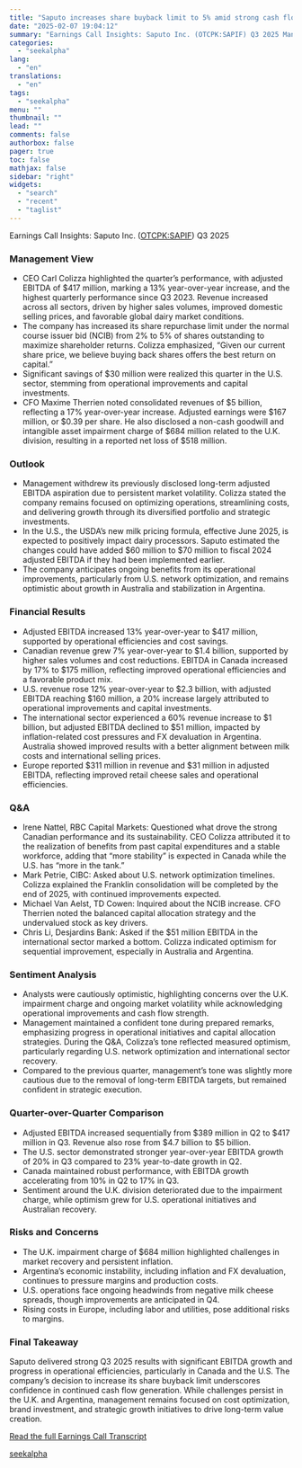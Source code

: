 ```yaml
---
title: "Saputo increases share buyback limit to 5% amid strong cash flow and cost-saving initiatives"
date: "2025-02-07 19:04:12"
summary: "Earnings Call Insights: Saputo Inc. (OTCPK:SAPIF) Q3 2025 Management View CEO Carl Colizza highlighted the quarter’s performance, with adjusted EBITDA of $417 million, marking a 13% year-over-year increase, and the highest quarterly performance since Q3 2023. Revenue increased across all sectors, driven by higher sales volumes, improved domestic selling prices,..."
categories:
  - "seekalpha"
lang:
  - "en"
translations:
  - "en"
tags:
  - "seekalpha"
menu: ""
thumbnail: ""
lead: ""
comments: false
authorbox: false
pager: true
toc: false
mathjax: false
sidebar: "right"
widgets:
  - "search"
  - "recent"
  - "taglist"
---
```


Earnings Call Insights: Saputo Inc. ([OTCPK:SAPIF](https://seekingalpha.com/symbol/SAPIF "Saputo Inc.")) Q3 2025

### Management View

* CEO Carl Colizza highlighted the quarter’s performance, with adjusted EBITDA of $417 million, marking a 13% year-over-year increase, and the highest quarterly performance since Q3 2023. Revenue increased across all sectors, driven by higher sales volumes, improved domestic selling prices, and favorable global dairy market conditions.
* The company has increased its share repurchase limit under the normal course issuer bid (NCIB) from 2% to 5% of shares outstanding to maximize shareholder returns. Colizza emphasized, “Given our current share price, we believe buying back shares offers the best return on capital.”
* Significant savings of $30 million were realized this quarter in the U.S. sector, stemming from operational improvements and capital investments.
* CFO Maxime Therrien noted consolidated revenues of $5 billion, reflecting a 17% year-over-year increase. Adjusted earnings were $167 million, or $0.39 per share. He also disclosed a non-cash goodwill and intangible asset impairment charge of $684 million related to the U.K. division, resulting in a reported net loss of $518 million.

### Outlook

* Management withdrew its previously disclosed long-term adjusted EBITDA aspiration due to persistent market volatility. Colizza stated the company remains focused on optimizing operations, streamlining costs, and delivering growth through its diversified portfolio and strategic investments.
* In the U.S., the USDA’s new milk pricing formula, effective June 2025, is expected to positively impact dairy processors. Saputo estimated the changes could have added $60 million to $70 million to fiscal 2024 adjusted EBITDA if they had been implemented earlier.
* The company anticipates ongoing benefits from its operational improvements, particularly from U.S. network optimization, and remains optimistic about growth in Australia and stabilization in Argentina.

### Financial Results

* Adjusted EBITDA increased 13% year-over-year to $417 million, supported by operational efficiencies and cost savings.
* Canadian revenue grew 7% year-over-year to $1.4 billion, supported by higher sales volumes and cost reductions. EBITDA in Canada increased by 17% to $175 million, reflecting improved operational efficiencies and a favorable product mix.
* U.S. revenue rose 12% year-over-year to $2.3 billion, with adjusted EBITDA reaching $160 million, a 20% increase largely attributed to operational improvements and capital investments.
* The international sector experienced a 60% revenue increase to $1 billion, but adjusted EBITDA declined to $51 million, impacted by inflation-related cost pressures and FX devaluation in Argentina. Australia showed improved results with a better alignment between milk costs and international selling prices.
* Europe reported $311 million in revenue and $31 million in adjusted EBITDA, reflecting improved retail cheese sales and operational efficiencies.

### Q&A

* Irene Nattel, RBC Capital Markets: Questioned what drove the strong Canadian performance and its sustainability. CEO Colizza attributed it to the realization of benefits from past capital expenditures and a stable workforce, adding that “more stability” is expected in Canada while the U.S. has “more in the tank.”
* Mark Petrie, CIBC: Asked about U.S. network optimization timelines. Colizza explained the Franklin consolidation will be completed by the end of 2025, with continued improvements expected.
* Michael Van Aelst, TD Cowen: Inquired about the NCIB increase. CFO Therrien noted the balanced capital allocation strategy and the undervalued stock as key drivers.
* Chris Li, Desjardins Bank: Asked if the $51 million EBITDA in the international sector marked a bottom. Colizza indicated optimism for sequential improvement, especially in Australia and Argentina.

### Sentiment Analysis

* Analysts were cautiously optimistic, highlighting concerns over the U.K. impairment charge and ongoing market volatility while acknowledging operational improvements and cash flow strength.
* Management maintained a confident tone during prepared remarks, emphasizing progress in operational initiatives and capital allocation strategies. During the Q&A, Colizza’s tone reflected measured optimism, particularly regarding U.S. network optimization and international sector recovery.
* Compared to the previous quarter, management’s tone was slightly more cautious due to the removal of long-term EBITDA targets, but remained confident in strategic execution.

### Quarter-over-Quarter Comparison

* Adjusted EBITDA increased sequentially from $389 million in Q2 to $417 million in Q3. Revenue also rose from $4.7 billion to $5 billion.
* The U.S. sector demonstrated stronger year-over-year EBITDA growth of 20% in Q3 compared to 23% year-to-date growth in Q2.
* Canada maintained robust performance, with EBITDA growth accelerating from 10% in Q2 to 17% in Q3.
* Sentiment around the U.K. division deteriorated due to the impairment charge, while optimism grew for U.S. operational initiatives and Australian recovery.

### Risks and Concerns

* The U.K. impairment charge of $684 million highlighted challenges in market recovery and persistent inflation.
* Argentina’s economic instability, including inflation and FX devaluation, continues to pressure margins and production costs.
* U.S. operations face ongoing headwinds from negative milk cheese spreads, though improvements are anticipated in Q4.
* Rising costs in Europe, including labor and utilities, pose additional risks to margins.

### Final Takeaway

Saputo delivered strong Q3 2025 results with significant EBITDA growth and progress in operational efficiencies, particularly in Canada and the U.S. The company’s decision to increase its share buyback limit underscores confidence in continued cash flow generation. While challenges persist in the U.K. and Argentina, management remains focused on cost optimization, brand investment, and strategic growth initiatives to drive long-term value creation.

[Read the full Earnings Call Transcript](https://seekingalpha.com/symbol/SAPIF/earnings/transcripts)

[seekalpha](https://seekingalpha.com/news/4405183-saputo-increases-share-buyback-limit-to-5-percent-amid-strong-cash-flow-and-cost-saving)
